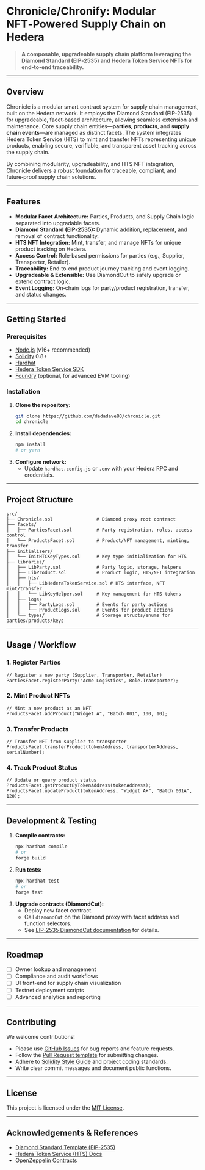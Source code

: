 # Chronicle/Chronify: Modular NFT‑Powered Supply Chain on Hedera

> **A composable, upgradeable supply chain platform leveraging the Diamond Standard (EIP‑2535) and Hedera Token Service NFTs for end‑to‑end traceability.**

---

## Overview

Chronicle is a modular smart contract system for supply chain management, built on the Hedera network. It employs the Diamond Standard (EIP‑2535) for upgradeable, facet‑based architecture, allowing seamless extension and maintenance. Core supply chain entities—**parties**, **products**, and **supply chain events**—are managed as distinct facets. The system integrates Hedera Token Service (HTS) to mint and transfer NFTs representing unique products, enabling secure, verifiable, and transparent asset tracking across the supply chain.

By combining modularity, upgradeability, and HTS NFT integration, Chronicle delivers a robust foundation for traceable, compliant, and future‑proof supply chain solutions.

---

## Features

- **Modular Facet Architecture:** Parties, Products, and Supply Chain logic separated into upgradable facets.
- **Diamond Standard (EIP‑2535):** Dynamic addition, replacement, and removal of contract functionality.
- **HTS NFT Integration:** Mint, transfer, and manage NFTs for unique product tracking on Hedera.
- **Access Control:** Role‑based permissions for parties (e.g., Supplier, Transporter, Retailer).
- **Traceability:** End‑to‑end product journey tracking and event logging.
- **Upgradeable & Extensible:** Use DiamondCut to safely upgrade or extend contract logic.
- **Event Logging:** On‑chain logs for party/product registration, transfer, and status changes.

---

## Getting Started

### Prerequisites
- [Node.js](https://nodejs.org/) (v16+ recommended)
- [Solidity](https://docs.soliditylang.org/) 0.8+
- [Hardhat](https://hardhat.org/)
- [Hedera Token Service SDK](https://github.com/hashgraph/hedera-smart-contracts)
- [Foundry](https://book.getfoundry.sh/) (optional, for advanced EVM tooling)

### Installation
1. **Clone the repository:**
   ```sh
   git clone https://github.com/dadadave80/chronicle.git
   cd chronicle
   ```
2. **Install dependencies:**
   ```sh
   npm install
   # or yarn
   ```
3. **Configure network:**
   - Update `hardhat.config.js` or `.env` with your Hedera RPC and credentials.

---

## Project Structure

```text
src/
├── Chronicle.sol                # Diamond proxy root contract
├── facets/
│   ├── PartiesFacet.sol         # Party registration, roles, access control
│   └── ProductsFacet.sol        # Product/NFT management, minting, transfer
├── initializers/
│   └── InitHTCKeyTypes.sol      # Key type initialization for HTS
├── libraries/
│   ├── LibParty.sol             # Party logic, storage, helpers
│   ├── LibProduct.sol           # Product logic, HTS/NFT integration
│   ├── hts/
│   │   ├── LibHederaTokenService.sol # HTS interface, NFT mint/transfer
│   │   └── LibKeyHelper.sol     # Key management for HTS tokens
│   ├── logs/
│   │   ├── PartyLogs.sol        # Events for party actions
│   │   └── ProductLogs.sol      # Events for product actions
│   └── types/                   # Storage structs/enums for parties/products/keys
```

---

## Usage / Workflow

### 1. Register Parties
```solidity
// Register a new party (Supplier, Transporter, Retailer)
PartiesFacet.registerParty("Acme Logistics", Role.Transporter);
```

### 2. Mint Product NFTs
```solidity
// Mint a new product as an NFT
ProductsFacet.addProduct("Widget A", "Batch 001", 100, 10);
```

### 3. Transfer Products
```solidity
// Transfer NFT from supplier to transporter
ProductsFacet.transferProduct(tokenAddress, transporterAddress, serialNumber);
```

### 4. Track Product Status
```solidity
// Update or query product status
ProductsFacet.getProductByTokenAddress(tokenAddress);
ProductsFacet.updateProduct(tokenAddress, "Widget A+", "Batch 001A", 120);
```

---

## Development & Testing

1. **Compile contracts:**
   ```sh
   npx hardhat compile
   # or
   forge build
   ```
2. **Run tests:**
   ```sh
   npx hardhat test
   # or
   forge test
   ```
3. **Upgrade contracts (DiamondCut):**
   - Deploy new facet contract.
   - Call `diamondCut` on the Diamond proxy with facet address and function selectors.
   - See [EIP-2535 DiamondCut documentation](https://eips.ethereum.org/EIPS/eip-2535#diamondcut-function) for details.

---

## Roadmap

- [ ] Owner lookup and management
- [ ] Compliance and audit workflows
- [ ] UI front-end for supply chain visualization
- [ ] Testnet deployment scripts
- [ ] Advanced analytics and reporting

---

## Contributing

We welcome contributions!

- Please use [GitHub Issues](https://github.com/dadadave80/chronicle/issues) for bug reports and feature requests.
- Follow the [Pull Request template](.github/PULL_REQUEST_TEMPLATE.md) for submitting changes.
- Adhere to [Solidity Style Guide](https://docs.soliditylang.org/en/v0.8.20/style-guide.html) and project coding standards.
- Write clear commit messages and document public functions.

---

## License

This project is licensed under the [MIT License](LICENSE).

---

## Acknowledgements & References

- [Diamond Standard Template (EIP-2535)](https://github.com/dadadave80/erc2535-diamond-template)
- [Hedera Token Service (HTS) Docs](https://docs.hedera.com/hedera/smart-contracts/hedera-token-service)
- [OpenZeppelin Contracts](https://github.com/OpenZeppelin/openzeppelin-contracts)
